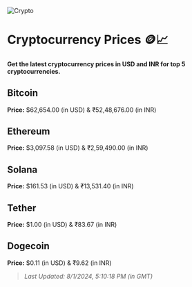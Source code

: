 
![Crypto](https://www.techguide.com.au/wp-content/uploads/2020/11/crypto3.jpeg)

# Cryptocurrency Prices 🪙📈

#### Get the latest cryptocurrency prices in USD and INR for top 5 cryptocurrencies.

## Bitcoin

**Price:** $62,654.00 (in USD) & ₹52,48,676.00 (in INR)

## Ethereum

**Price:** $3,097.58 (in USD) & ₹2,59,490.00 (in INR)

## Solana

**Price:** $161.53 (in USD) & ₹13,531.40 (in INR)

## Tether

**Price:** $1.00 (in USD) & ₹83.67 (in INR)

## Dogecoin

**Price:** $0.11 (in USD) & ₹9.62 (in INR)

> _Last Updated: 8/1/2024, 5:10:18 PM (in GMT)_
